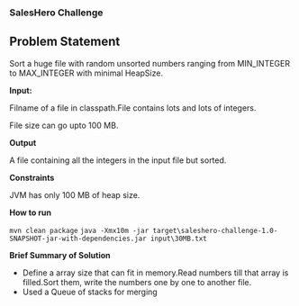 ### SalesHero Challenge

## Problem Statement
Sort a huge file with random unsorted numbers ranging from MIN_INTEGER to MAX_INTEGER
with minimal HeapSize.

**Input:**

Filname of a file in classpath.File contains lots and lots of integers.

File size can go upto 100 MB.

**Output**

A file containing all the integers in the input file but sorted.

**Constraints**

JVM has only 100 MB of heap size.


**How to run**

`mvn clean package`
`java -Xmx10m -jar target\saleshero-challenge-1.0-SNAPSHOT-jar-with-dependencies.jar input\30MB.txt`

**Brief Summary of Solution**

-  Define a array size that can fit in memory.Read numbers till that array is filled.Sort them, write the numbers one by one to another file.
-  Used a Queue of stacks for merging